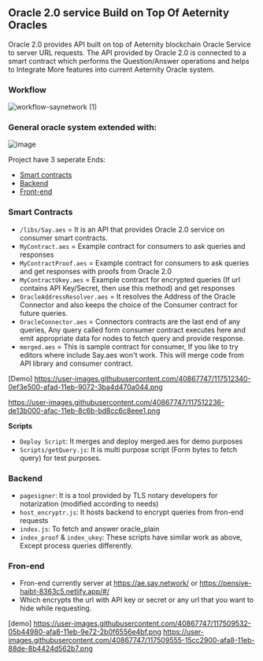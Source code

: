 ## Oracle 2.0 service Build on Top Of Aeternity Oracles

Oracle 2.0 provides API built on top of Aeternity blockchain Oracle Service to server URL requests. The API provided by Oracle 2.0 is connected to a smart contract which performs the Question/Answer operations and helps to Integrate More features into current Aeternity Oracle system.

### Workflow


![workflow-saynetwork (1)](https://user-images.githubusercontent.com/40867747/117533616-65900c00-b00b-11eb-9c68-22d7df1dca2c.png)



### General oracle system extended with:
![image](https://user-images.githubusercontent.com/40867747/117533934-eac7f080-b00c-11eb-8d3a-070d9de47b77.png)



Project have 3 seperate Ends:

- [Smart contracts](https://github.com/genievot/oracle-service/tree/main/contracts)
- [Backend](https://github.com/genievot/oracle-service/tree/main/backend)
- [Front-end](https://github.com/genievot/oracle-service/tree/main/spa)

### Smart Contracts

- `/libs/Say.aes` = It is an API that provides Oracle 2.0 service on consumer smart contracts.
- `MyContract.aes` = Example contract for consumers to ask queries and responses
- `MyContractProof.aes` = Example contract for consumers to ask queries and get responses with proofs from Oracle 2.0
- `MyContractUkey.aes` = Example contract for encrypted queries (If url contains API Key/Secret, then use this method) and get responses
- `OracleAddressResolver.aes` = It resolves the Address of the Oracle Connector and also keeps the choice of the Consumer contract for future queries.
- `OracleConnector.aes` = Connectors contracts are the last end of any queries, Any query called form consumer contract executes here and emit appropriate data for nodes to fetch query and provide response.
- `merged.aes` = This is sample contract for consumer, If you like to try editors where include Say.aes won't work. This will merge code from API library and consumer contract.


[Demo] 
https://user-images.githubusercontent.com/40867747/117512340-0ef3e500-afad-11eb-9072-3ba4d470a044.png

https://user-images.githubusercontent.com/40867747/117512236-de13b000-afac-11eb-8c6b-bd8cc6c8eee1.png



**Scripts**
- `Deploy Script`: It merges and deploy merged.aes for demo purposes
- `Scripts/getQuery.js`: It is multi purpose script (Form bytes to fetch query) for test purposes.


### Backend
- `pagesigner`: It is a tool provided by TLS notary developers for notarization (modified according to needs)
- `host_encryptr.js`: It hosts backend to encrypt queries from fron-end requests
- `index.js`: To fetch and answer oracle_plain
- `index_proof` & `index_ukey`: These scripts have similar work as above, Except process queries differently.

### Fron-end
- Fron-end currently server at https://ae.say.network/ or https://pensive-haibt-8363c5.netlify.app/#/
- Which encrypts the url with API key or secret or any url that you want to hide while requesting.

[demo] 
https://user-images.githubusercontent.com/40867747/117509532-05b44980-afa8-11eb-9e72-2b0f6556e4bf.png
https://user-images.githubusercontent.com/40867747/117509555-15cc2900-afa8-11eb-88de-8b4424d562b7.png





